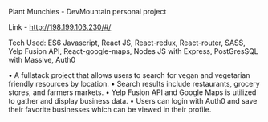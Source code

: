 Plant Munchies - DevMountain personal project

Link - http://198.199.103.230/#/

Tech Used: ES6 Javascript, React JS, React-redux, React-router, SASS, Yelp Fusion API, React-google-maps, Nodes JS with Express, PostGresSQL with Massive, Auth0

• A fullstack project that allows users to search for vegan and vegetarian friendly resources by location.
• Search results include restaurants, grocery stores, and farmers markets.
• Yelp Fusion API and Google Maps is utilized to gather and display business data.
• Users can login with Auth0 and save their favorite businesses which can be viewed in their profile.
